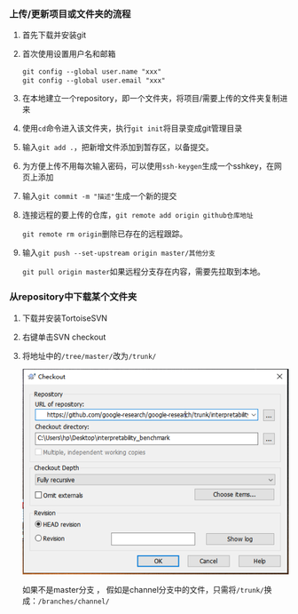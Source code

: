 ### 上传/更新项目或文件夹的流程

1. 首先下载并安装git

2. 首次使用设置用户名和邮箱

   ```shell
   git config --global user.name "xxx"
   git config --global user.email "xxx"
   ```

3. 在本地建立一个repository，即一个文件夹，将项目/需要上传的文件夹复制进来

4. 使用`cd`命令进入该文件夹，执行`git init`将目录变成git管理目录

5. 输入`git add .`，把新增文件添加到暂存区，以备提交。

6. 为方便上传不用每次输入密码，可以使用`ssh-keygen`生成一个sshkey，在网页上添加

7. 输入`git commit -m "描述"`生成一个新的提交

8. 连接远程的要上传的仓库，`git remote add origin github仓库地址`

   `git remote rm origin`删除已存在的远程跟踪。

9. 输入`git push --set-upstream origin master/其他分支`

   `git pull origin master`如果远程分支存在内容，需要先拉取到本地。

### 从repository中下载某个文件夹

1. 下载并安装TortoiseSVN

2. 右键单击SVN checkout

3. 将地址中的`/tree/master/`改为`/trunk/`

   ![](img/git/下载项目中某个文件夹.png)

   如果不是master分支 ， 假如是channel分支中的文件，只需将`/trunk/`换成：`/branches/channel/`